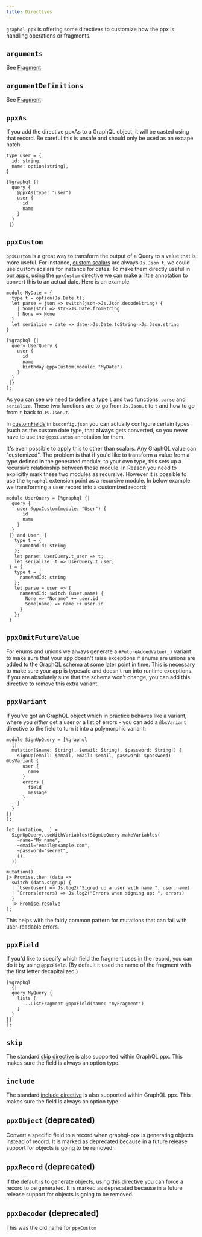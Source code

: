 ```yaml
---
title: Directives
---
```


`graphql-ppx` is offering some directives to customize how the ppx is handling
operations or fragments.

## `arguments`

See [Fragment](fragment.md)

## `argumentDefinitions`

See [Fragment](fragment.md)

## `ppxAs`

If you add the directive ppxAs to a GraphQL object, it will be casted using that
record. Be careful this is unsafe and should only be used as an excape hatch.

```reason {8}
type user = {
  id: string,
  name: option(string),
}

[%graphql {|
  query {
    @ppxAs(type: "user")
    user {
      id
      name
    }
  }
 |}
```

## `ppxCustom`

`ppxCustom` is a great way to transform the output of a Query to a value that is
more useful. For instance,
[custom scalars](https://graphql.org/learn/schema/#scalar-types) are always
`Js.Json.t`, we could use custom scalars for instance for dates. To make them
directly useful in our apps, using the `ppxCustom` directive we can make a
little annotation to convert this to an actual date. Here is an example.

```reason {15}
module MyDate = {
  type t = option(Js.Date.t);
  let parse = json => switch(json->Js.Json.decodeString) {
    | Some(str) => str->Js.Date.fromString
    | None => None
  }
  let serialize = date => date->Js.Date.toString->Js.Json.string
}

[%graphql {|
  query UserQuery {
    user {
      id
      name
      birthday @ppxCustom(module: "MyDate")
    }
  }
 |}
];
```

As you can see we need to define a type `t` and two functions, `parse` and
`serialize`. These two functions are to go from `Js.Json.t` to `t` and how to go
from `t` back to `Js.Json.t`.

In [customFields](/docs/configuration#customfields) in `bsconfig.json` you can
actually configure certain types (such as the custom date type, that **always**
gets converted, so you never have to use the `@ppxCustom` annotation for them.

It's even possible to apply this to other than scalars. Any GraphQL value can
"customized". The problem is that if you'd like to transform a value from a type
defined **in** the generated module, to your own type, this sets up a recursive
relationship between those module. In Reason you need to explicitly mark these
two modules as recursive. However it is possible to use the `%graphql` extension
point as a recursive module. In below example we transforming a user record into
a customized record:

```reason {3}
module UserQuery = [%graphql {|
  query {
    user @ppxCustom(module: "User") {
      id
      name
    }
  }
 |} and User: {
   type t = {
     nameAndId: string
   };
   let parse: UserQuery.t_user => t;
   let serialize: t => UserQuery.t_user;
 } = {
   type t = {
     nameAndId: string
   };
   let parse = user => {
     nameAndId: switch (user.name) {
       None => "Noname" ++ user.id
       Some(name) => name ++ user.id
     }
   };
 }
```

## `ppxOmitFutureValue`

For enums and unions we always generate a `#FutureAddedValue(_)` variant to make
sure that your app doesn't raise exceptions if enums are unions are added to the
GraphQL schema at some later point in time. This is necessary to make sure your
app is typesafe and doesn't run into runtime exceptions. If you are absolutely
sure that the schema won't change, you can add this directive to remove this
extra variant.

## `ppxVariant`

If you've got an GraphQL object which in practice behaves like a variant, where
you _either_ get a user _or_ a list of errors - you can add a `@bsVariant`
directive to the field to turn it into a polymorphic variant:

```reason
module SignUpQuery = [%graphql
  {|
  mutation($name: String!, $email: String!, $password: String!) {
    signUp(email: $email, email: $email, password: $password) @bsVariant {
      user {
        name
      }
      errors {
        field
        message
      }
    }
  }
|}
];

let (mutation, _) =
  SignUpQuery.useWithVariables(SignUpQuery.makeVariables(
    ~name="My name",
    ~email="email@example.com",
    ~password="secret",
    (),
  ))

mutation()
|> Promise.then_(data =>
  switch (data.signUp) {
  | `User(user) => Js.log2("Signed up a user with name ", user.name)
  | `Errors(errors) => Js.log2("Errors when signing up: ", errors)
  }
  |> Promise.resolve
);
```

This helps with the fairly common pattern for mutations that can fail with
user-readable errors.

## `ppxField`

If you'd like to specify which field the fragment uses in the record, you can do
it by using `@ppxField`. (By default it used the name of the fragment with the
first letter decapitalized.)

```reason
[%graphql
  {|
  query MyQuery {
    lists {
      ...ListFragment @ppxField(name: "myFragment")
    }
  }
|}
];
```

## `skip`

The standard [skip directive](https://graphql.org/learn/queries/#directives) is
also supported within GraphQL ppx. This makes sure the field is always an option
type.

## `include`

The standard [include directive](https://graphql.org/learn/queries/#directives)
is also supported within GraphQL ppx. This makes sure the field is always an
option type.

## `ppxObject` (deprecated)

Convert a specific field to a record when graphql-ppx is generating objects
instead of record. It is marked as deprecated because in a future release
support for objects is going to be removed.

## `ppxRecord` (deprecated)

If the default is to generate objects, using this directive you can force a
record to be generated. It is marked as deprecated because in a future release
support for objects is going to be removed.

## `ppxDecoder` (deprecated)

This was the old name for `ppxCustom`
